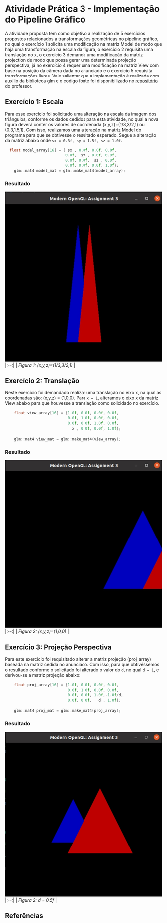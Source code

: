 # Atividade Prática 3 - Implementação do Pipeline Gráfico

<p>A atividade proposta tem como objetivo a realização de 5 exercícios propostos relacionados a transformações geométricas no pipeline gráfico, no qual o exercício 1 solicita uma modificação na matriz Model de modo que haja uma transformação na escala da figura, o exercício 2 requisita uma translação no x, o exercício 3 demanda uma modificação da matriz projection de modo que possa gerar uma determinada projeção perspectiva, já no exercício 4 requer uma modificação na matriz View com base na posição da câmera dada no anunciado e o exercício 5 requisita transformações livres. Vale salientar que a implementação é realizada com auxilio da biblioteca glm e o codigo fonte foi disponibilizado no <a href="https://github.com/capagot/icg/tree/master/03_transformations">repositório</a> do professor.</p>


## Exercício 1: Escala

Para esse exercício foi solicitado uma alteração na escala da imagem dos triângulos, conforme os dados cedidos para esta atividade, no qual a nova figura deverá conter os valores de coordenada (x,y,z)=(1/3,3/2,1) ou (0.3,1.5,1). Com isso, realizamos uma alteração na matriz Model do programa para que se obtivesse o resultado esperado. Segue a alteração da matriz abaixo onde `sx = 0.3f, sy = 1.5f, sz = 1.0f`.

```C
  float model_array[16] = { sx , 0.0f, 0.0f, 0.0f, 
                           0.0f,  sy , 0.0f, 0.0f, 
                           0.0f, 0.0f,  sz , 0.0f, 
                           0.0f, 0.0f, 0.0f, 1.0f};
    glm::mat4 model_mat = glm::make_mat4(model_array); 
```

### Resultado

![](https://github.com/andersonleitee/ICG/blob/master/Atividade_03/prints/Exercicio-1.jpg?raw=true) 
|:--:| 
| *Figura 1: (x,y,z)=(1/3,3/2,1)* |

## Exercício 2: Translação

Neste exercício foi demandado realizar uma translação no eixo x, na qual as coordenadas são: (x,y,z) = (1,0,0). Para `x = 1`, alteramos o eixo x da matriz View abaixo para que houvesse a translação como solicidado no exercício.

```C
    float view_array[16] = {1.0f, 0.0f, 0.0f, 0.0f, 
                            0.0f, 1.0f, 0.0f, 0.0f, 
                            0.0f, 0.0f, 1.0f, 0.0f, 
                              x , 0.0f, 0.0f, 1.0f};

    glm::mat4 view_mat = glm::make_mat4(view_array);
```

### Resultado

![](https://github.com/andersonleitee/ICG/blob/master/Atividade_03/prints/Exercicio-2.jpg?raw=true) 
|:--:| 
| *Figura 2: (x,y,z)=(1,0,0)* |

## Exercício 3: Projeção Perspectiva

Para este exercício foi requisitado alterar a matriz projeção (proj_array) baseada na matriz cedida no anunciado. Com isso, para que obtivéssemos o resultado conforme o solicitado foi alterado o valor do `d`, no qual `d = 1`, e derivou-se a matriz projeção abaixo:  

```C
    float proj_array[16] = {1.0f, 0.0f, 0.0f, 0.0f, 
                            0.0f, 1.0f, 0.0f, 0.0f, 
                            0.0f, 0.0f, 1.0f,-1.0f/d, 
                            0.0f, 0.0f,   d , 1.0f};

    glm::mat4 proj_mat = glm::make_mat4(proj_array);
```

### Resultado

![](https://github.com/andersonleitee/ICG/blob/master/Atividade_03/prints/Exercicio-3.jpg?raw=true) 
|:--:| 
| *Figura 2: d = 0.5f* |
## Referências

